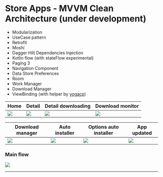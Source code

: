 # Store Apps - MVVM Clean Architecture (under development)

- Modularization
- UseCase pattern
- Retrofit
- Moshi
- Dagger Hilt Dependencies Injection
- Kotlin flow (with stateFlow experimental)
- Paging 3
- Navigation Component
- Data Store Preferences
- Room
- Work Manager
- Download Manager
- ViewBinding (with helper by [yogacp](https://github.com/yogacp/android-viewbinding))

|Home|Detail|Detail downloading|Download monitor|
|--|--|--|--|
|![](https://raw.githubusercontent.com/utsmannn/store-apps-mvvm-clean-architecture/master/images/home.png)|![](https://raw.githubusercontent.com/utsmannn/store-apps-mvvm-clean-architecture/master/images/detail.png)|![](https://raw.githubusercontent.com/utsmannn/store-apps-mvvm-clean-architecture/master/images/detail_download.png)|![](https://raw.githubusercontent.com/utsmannn/store-apps-mvvm-clean-architecture/master/images/download_monitor.png)|

|Download manager|Auto installer|Options auto installer|App updated|
|--|--|--|--|
|![](https://raw.githubusercontent.com/utsmannn/store-apps-mvvm-clean-architecture/master/images/download_manager.png)|![](https://raw.githubusercontent.com/utsmannn/store-apps-mvvm-clean-architecture/master/images/installer.png)|![](https://raw.githubusercontent.com/utsmannn/store-apps-mvvm-clean-architecture/master/images/options_installer.png)|![](https://raw.githubusercontent.com/utsmannn/store-apps-mvvm-clean-architecture/master/images/updated.png)|


### Main flow
![](https://raw.githubusercontent.com/utsmannn/store-apps-mvvm-clean-architecture/master/images/main_flow.png)

---